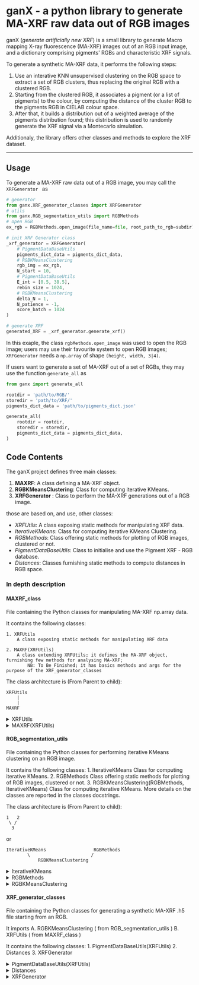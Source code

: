 # ganX - a python library to generate MA-XRF raw data out of RGB images

ganX (*generate artificially new XRF*) is a small library to generate Macro mapping X-ray fluorescence (MA-XRF) images out of an RGB input image, and a dictionary comprising pigments' RGBs and characteristic XRF signals.

To generate a synthetic MA-XRF data, it performs the following steps: 

1. Use an interative KNN unsupervised clustering on the RGB space to extract a set of RGB clusters, thus replacing the original RGB with a clustered RGB.
2. Starting from the clustered RGB, it associates a pigment (or a list of pigments) to the colour, by computing the distance of the cluster RGB to the pigments RGB in CIELAB colour space.
3. After that, it builds a distribution out of a weighted average of the pigments distribution found; this distribution is used to randomly generate the XRF signal via a Montecarlo simulation.

Additionaly, the library offers other classes and methods to explore the XRF dataset.

--------------

## Usage

To generate a MA-XRF raw data out of a RGB image, you may call the ```XRFGenerator ``` as
```python
# generator
from ganx.XRF_generator_classes import XRFGenerator
# utils
from ganx.RGB_segmentation_utils import RGBMethods
# open RGB
ex_rgb = RGBMethods.open_image(file_name=file, root_path_to_rgb=subdir)

# init XRF Generator class
_xrf_generator = XRFGenerator(
    # PigmentDataBaseUtils
    pigments_dict_data = pigments_dict_data,
    # RGBKMeansClustering
    rgb_img = ex_rgb,
    N_start = 10, 
    # PigmentDataBaseUtils 
    E_int = [0.5, 38.5],
    rebin_size = 1024,
    # RGBKMeansClustering
    delta_N = 1,
    N_patience = -1,
    score_batch = 1024 
)

# generate XRF 
generated_XRF = _xrf_generator.generate_xrf() 
```
In this exaple, the class ```rgbMethods.open_image``` was used to open the RGB image; users may use their favourite system to open RGB images; ```XRFGenerator``` needs a ```np.array``` of shape ```(height, width, 3|4)```.

If users want to generate a set of MA-XRF out of a set of RGBs, they may use the function ```generate_all``` as
```python
from ganx import generate_all

rootdir = 'path/to/RGB/'
storedir = 'path/to/XRF/'
pigments_dict_data = 'path/to/pigments_dict.json'

generate_all(
    rootdir = rootdir,
    storedir = storedir,
    pigments_dict_data = pigments_dict_data,
)
```

## Code Contents

The ganX project defines three main classes:

1. **MAXRF**: A class defining a MA-XRF object. 
2. **RGBKMeansClustering**: Class for computing iterative KMeans.
3. **XRFGenerator** : Class to perform the MA-XRF generations out of a RGB image. 

those are based on, and use, other classes:

- *XRFUtils*: A class exposing static methods for manipulating XRF data.
- *IterativeKMeans*: Class for computing iterative KMeans Clustering.
- *RGBMethods*: Class offering static methods for plotting of RGB images, clustered or not.
- *PigmentDataBaseUtils*: Class to initialise and use the Pigment XRF - RGB database. 
- *Distances*: Classes furnishing static methods to compute distances in RGB space.

### In depth description

#### MAXRF_class 

File containing the Python classes for manipulating MA-XRF np.array data.

It contains the following classes:

    1. XRFUtils
        A class exposing static methods for manipulating XRF data

    2. MAXRF(XRFUtils)
        A class extending XRFUtils; it defines the MA-XRF object, furnishing few methods for analysing MA-XRF; 
            NB: To Be Finished; it has basics methods and args for the purpose of the XRF_generator_classes

The class architecture is (From Parent to child):
    
    XRFUtils 
        |
        |
    MAXRF
    
<details>
<summary>XRFUtils</summary>

A class exposing static methods for manipulating XRF data.

Static Methods

    rebin_ma_xrf(img: np.array, n_bins: int = 500)              :   Function to rebin a rank-3 MA-XRF np.array. 

    get_index_from_energy(en: float, _x: np.array)              :   Static method to get the index out of an energy arange.

    convolve_xrf(xrf: np.array, kernel : np.array = _default )  :   Static method to convolve spatially a MA-XRF np.array. (i.e., along axis = 0,1).
    
    open_file(path_to_file: str, key: str = 'img')              :   Method to open a .h5 or .npz file and initialise a MA-XRF np.array.

--------

    XRFUtils.rebin_ma_xrf(img: np.array, n_bins: int = 500) -> np.array
        Function to rebin a rank-3 MA-XRF np.array. 

        It employs at most the numpy slicing to speed-up the rebin process. 

        How it works: 
            1. Compute the divisor, 
                i.e. the integer division of the original number of bins vs the wanted number of bins;
            2. if divisor > 1, i.e. rebinning needed, proceds; 
                else; returns original.
            3. Do rebinning:
                i.  Init rebinned tensor as empty 
                        np.zeros( shape = [img.shape[0], img.shape[1], n_bins] )
                ii. iterate over range(divisor) = [0, 1, ..., divisor-1]:
                    a. at each step, get the view of the original MA-XRF keeping only the bins multiple of step, 
                        i.e. step, step + 1*divisor, step + 2*divisor, ...
                    b. sums it to the rebinned tensor. 
                iii.Return rebinned.
        Args:
            img     (np.array)      : XRF rank-3 tensor.
            n_bins  (int, optional) : Wanted number of energy bins in output. Defaults to 500.

        Raises:
            Exception   :   Raises an exception if XRF has no valid shape, i.e. is not a rank-3 tensor.

        Returns:
            np.array    :   Rebinned MA-XRF

    XRFUtils.get_index_from_energy(en: float, _x: np.array) -> int
        Static method to get the index out of an energy arange. 

        Args:
            en (float)      : Energy value (in keV) to extract the index.
            _x (np.array)   : Energy np.arange ndarray representing the energy region.
                                _x = np.arange(E_i, E_f, delta_E)
        Returns:
            int :   Index of en in _x
    

    
    XRFUtils.convolve_xrf(xrf: np.array, kernel : np.array = np.array([[1,2,1],[2,4,2],[1,2,1]])) -> np.array
        Static method to convolve spatially a MA-XRF np.array. (i.e., along axis = 0,1).

            Args:
                xrf     (np.array)          :   Input MA-XRF np.array
                kernel  (np.array, optional):  2D kernel to perform the 2D convolution. Defaults to np.array( [ [1,2,1], [2,4,2], [1,2,1] ] ).

            Returns:
                np.array    : Convolved MA-XRF np.array
    
    XRFUtils.open_file(path_to_file: str, key: str = 'img')
        Method to open a .h5 or .npz file and initialise a MA-XRF np.array.

        Args:
            path_to_file    (str)           : Path to MA-XRF HDF5 or npz file.
            key             (str, optional) : Dataset key. Defaults to 'img'.
                                                NB: the standard LABEC HDF5 file (or NPZ file) is a dataset with metadata and data. 
                                                    MA-XRF data are stored as rank-3 tensor into the 'img' name. 

        Raises:
            Exception   :   if os.path.isfile returns false, i.e. no file found.
            Exception   :   If the extension is neither .h5 nor .npz

        Returns:
            np.array : Loaded np.array

</details>

<details>
<summary>MAXRF(XRFUtils)</summary>
A class defining a MA-XRF object. 
It extends XRFUtils adding internal args (the MA-XRF) and methods to analyse the MA-XRF.

Attributes
    
    img     (np.array)      : XRF rank-3 tensor.
    
    n_bins  (int, optional) : Wanted number of energy bins in output. Defaults to 1024.

Additiona Args
    
    XRFLines (None | list)  : Dictionary of the XRF Lines. 
                                Note: it has to have the form of list(dict), 
                                where each list item has to be
                                {
                                    "element"   : (str)     # element line name - Siegbahn notation
                                    "value"     : (float)   # element line value (keV)
                                }
    
    _E_int  (None | list)   : List list(float) of energy interval. len(_E_int) = 2. 
                                Note: _E_int = [E_i, E_f]
    
    _delta_E(None | float)  : Bin size in energy.
    
    _E_range_x_axis (None | np.array)   : np.array describing the energy range;
                                            np.arange(_E_int[0], _E_int[1], _delta_E)

Methods


    init_XRFLines(self, path_to_json: str)                          :   Method to open the JSON file containing the XRFLines and set the self.XRFLines arg. 
    
    init_calibration_data(self, E_min: float, E_max: float)         :   Method to initialise the calibration data _E_int, _delta_E, _E_range_x_axis.
    
    get_X_line_image(self, el: str, delta_Energy_plot: float = 0.5) :   Method to compute the integrated image out of a selected XRF element line, e.g. Pb (La). 

Static methods:
    
    get_key_from_value(mydict: dict, value)                     :   Static method to extract a key from a value.
    
    get_element_name_from_value(XRFvalues: list, value: float)  :   Utils for extracting element name from element value in XRFLines lines(dict).
    
    utils for extracting element value from element name        :   utils for extracting element value from element name
  
-----------------
    
    
</details>

#### RGB_segmentation_utils

File containing the Python classes for performing iterative KMeans clustering on an RGB image.

It contains the following classes:
    1. IterativeKMeans
        Class for computing iterative KMeans.
    2. RGBMethods
        Class offering static methods for plotting of RGB images, clustered or not.
    3. RGBKMeansClustering(RGBMethods, IterativeKMeans)
        Class for computing iterative KMeans.
More details on the classes are reported in the classes docstrings. 

The class architecture is (From Parent to child):

    1   2
     \ /
      3
or

    IterativeKMeans                  RGBMethods
            \                       /
                RGBKMeansClustering

<details>
<summary>IterativeKMeans</summary>
Class for computing iterative KMeans Clustering.
    
The iteration is performed over the number of clusters. 
The performance for each iteration is computed using the Silhouette score. 

Attributes
----------

Init values:
    
    _N_start    (int)   :   Central value for the iteration. It is the central number of cluster
    
    _delta_N    (int)   :   (Optional; default = 3) Delta value; 
    
                            the iteration will be performed from _N_start - _delta_N to _N_start + _delta_N.
    
    _N_patience (int)   :   (Optional; default = -1) Patience in iteration steps before breaking iterations.
                            If after _N_patience epochs we see no improvement, we break the cycle.
    
    score_batch (int)   :   (Optional; default = 1024) Batch value used in MiniBatchKMeans to speed up the process. 
                            if value `<` 0 are inserted, it is set up to +inf; in this case, MiniBatchKMeans becomes
                            a standard KMeans

Additional attributes:
    
    Internal params:
    
    _N_min  (int)               :   Minimal n_cluster parameter used in iteration; the check on it is:
                                        self._N_start - self._delta_N if self._N_start - self._delta_N > 2 else 2
    
    _N_max  (int)               :   Maximal n_cluster parameter used in iteration.
    
    _X      (None | np.array)   :   Internal input array X used in fit `&` prediction.

    Results:
    
    _segmented      (None | np.array)           :   Result of the training process. 
    
    _idx_best       (None | int)                :   Iteration Index of best result.
    
    _best_KMeans    (None | MiniBatchKMeans)    :   Best performing MiniBatchKMeans
    
    __scores        (None | list)               :   List of epoch's score.


Methods 
----------

Extension of sklearn KMeans:
    
    fit(X: np.array) -> None                                        :  Compute KMeans fit 
    
    fit_predict(X: np.array) -> None | np.array                     :  Compute KMeans fit_predict and returns the prediction
    
    predict(X: np.array, use_best: bool = True) ->  None | np.array :  Compute KMeans predict

Custom methods:
    
    set_X(X: np.array) -> None : Set X
    
    compute_score(X: np.array) -> float : Compute the Silhouette score
    
    iter_step(n_clusters: int) -> None  : Method to perform of a single iteration's step
    
    cluster_train(X: np.array) -> None  : Iteration method
    
    cluster_train_predict(X: np.array) -> None | np.array   : Perform both Iteration and prediction

Visualization utils:
    
    show_training_stats(
        _figsize: tuple = (12, 8), 
        axis_fontsize: int = 15, 
        title_fontsize: int = 18
    ) -> None                           : Method to plot the training history
    
</details>

<details>
<summary>RGBMethods</summary>
Class offering static methods for plotting of RGB images, clustered or not.


Static Methods:
    
    open_image(file_name: str, root_path_to_rgb: str = './Synthetic_data/RGB/') : Open image with filename file_name located in root path root_path_to_rgb.
    
    show_image(_img: np.array, _figsize: tuple = (12, 8))                       : Method to plot RGB image
    
    return_label_image(segmented: np.array, cluster_idx: int)                   : Method to get greyscale cluster image with index cluster_idx from segmented
    
    show_label_image(segmented: np.array, cluster_idx: int)                     : Method to plot greyscale cluster image with index cluster_idx from segmented

    
    return_single_rgb_cluster(_img: np.array, segmented: np.array, cluster_idx: int)    :   Method to get a single cluster in RGB space; 
    
    show_single_rgb_cluster(_img: np.array, segmented: np.array, cluster_idx: int)      :   Method to plot a single cluster in RGB space; 
    
</details>

<details>
<summary>RGBKMeansClustering</summary>

Class for computing iterative KMeans.
    
The iteration is performed over the number of clusters. 
The performance for each iteration is computed using the Silhouette score. 

Attributes
----------

IterativeKMeans __init__() Attributes:
    
    _N_start    (int)   :   Central value for the iteration. It is the central number of cluster
    
    _delta_N    (int)   :   (Optional; default = 3) Delta value; 
    
                            the iteration will be performed from _N_start - _delta_N to _N_start + _delta_N.
    
    _N_patience (int)   :   (Optional; default = -1) Patience in iteration steps before breaking iterations.
    
                            If after _N_patience epochs we see no improvement, we break the cycle.
    
    score_batch (int)   :   (Optional; default = 1024) Batch value used in MiniBatchKMeans to speed up the process. 
                            if value `<` 0 are inserted, it is set up to +inf; in this case, MiniBatchKMeans becomes
                            a standard KMeans

New Attributes:
    
Init Params
    
    rgb_img (np.array)  : RGB image to be clustered.

    Internal params:
    
    _rgb_shape  (tuple) : Shape of the RGB image to be clustered.

Result params:
    
    segmented_iter  (None | np.array)   :   Result of the IterativeKMeans iteration;
    
reshaped_segmented_iter (None | np.array)   :   Its reshaped version.
    
    clustered_rgb   (None | np.array)   :   Clustered RGB;
    
    list_of_rgbs    (None | np.array)   :   List of single cluster in RGB space; 

Methods
----------

Class methods:
    
    cluster_rgb() -> np.array                       :   Main method. It performs the whole pipeline, returning the clustered RGB image.
    
    compute_clustered_rgb_from_segmented() -> None  :   Method to compute the clustered RGB out of the segmented tensor.

Viz Methods:
    
    show_average_rgb_clusters(_figsize: tuple = (12,8), _title_fontsize: int = 18)                                      :   Method to plot the computed average RGB cluster.
    
    confront_clustered_with_unclustered(plot_diff: bool = True, _figsize: tuple = (12,8), _title_fontsize: int = 18)    :   Method to confront original RGB with Clustered one.

Static methods:
    
    plot_grey_scale_confront(A: np.array, B: np.array, _figsize: tuple = (12,8),  _title_fontsize: int = 18)    :   Method to confront original RGB with Clustered one in greyscale.

</details>

#### XRF_generator_classes
File containing the Python classes for generating a synthetic MA-XRF .h5 file starting from an RGB.

It imports 
    A. RGBKMeansClustering ( from RGB_segmentation_utils )
    B. XRFUtils ( from MAXRF_class )

It contains the following classes:
    1. PigmentDataBaseUtils(XRFUtils)
    2. Distances
    3. XRFGenerator
    
<details>
<summary>PigmentDataBaseUtils(XRFUtils)</summary>
Class to initialise and use the Pigment XRF - RGB database. 
To be initialised, we need to pass to it the path to a JSON file containing the DataBase as a nested dict. 
The JSON dict must have the form
    
    {
        "pigment_name" : {
            "xrf" : path_to_xrf_h5_file,
            "RGB" : RGB color as list
        },
    }

e.g.
    
    {
        ...
        "LeadWithe" : {
            "xrf": "./infraart_db/XRFSpectrum/MetallicLead.h5",
            "RGB": [240, 235, 229]
        }
    }

It extends the XRFUtils.

Attributes
----------
    pigments_dict_data  (dict)  :   Nested Dictionary containing the RGB and XRF data of all pigments in the DB.

Additional Attributes    
    
    E_int       (list, optional)  :   Energy interval (in keV). Defaults to [0.5, 38.5]
    
    rebin_size  (int, optional)   :   Final size of the XRF histogram (in bins). Defaults to 1024.

Methods
----------
    
    set_pigments_dict_data(self, pigments_dict_data: dict)  :   Setter method for the pigments_dict_data attribute.

Static Methods
    
    open_pigment_dict_json(path_to_pigments_dict_json: str = './utils/pigments_dict.json') -> dict  :   Open the JSON file, parses it and creates the nested dict object.
    
    get_distr_from_infraart_h5(path_to_infraart_h5: str, E: list = [0.5, 38.5], rebin_size: int = 500)  : Static method to get a distribution from an h5 file.
</details>

<details>
<summary>Distances</summary>
Classes furnishing static methods to compute distances in RGB space.

Static Methods
--------------
    
    cosine_similarity(x, y) :   returns the cosine similarity
    
    rgb2lab( rgb )          :   returns the CIELAB image
    
    CIEdelta1994_similarity(rgb1, rgb2) :   returns the similarity using the CIEdelta1994 distance
    
    CIEdelta2000_similarity(rgb1, rgb2) :   returns the similarity using the CIEdelta2000 distance
</details>

<details>
<summary>XRFGenerator</summary>
Class to perform the MA-XRF generations out of a RGB image. 

It generates the MA-XRF np.array by extracting randomly a certain number of counts, pixel-by-pixel,
from an XRF signal probability distribution obtained, pixel-by-pixel, by similarity with pigments in a passed database.

The RGB image is firstly segmented to reduce the RGB thriples, thus the noise.

Attributes
----------
    
    _distances              (Distances)             :   Distences class instance. Is used to compute distances in color space between the RGB cluster and the RGB in the DataBase
    
    _pigmentDataBaseUtils   (PigmentDataBaseUtils)  :   PigmentDataBaseUtils class instance to handle the database
    
    _rgbKMeansClustering    (RGBKMeansClustering)   :   RGBKMeansClustering class instance to cluster the RGB image.
    

    _num_of_counts  (int)   :   Final XRF histogram number of pixel counts. Defaults to 400.
    
    _lambda         (int)   :    XRF Pixel Noise lambda - TBUsed

    _list_of_rgbs               (np.array | None)   :   Results of the Iterative KNN on RGB; list of RGB clusters
    
    _clustered_rgb              (np.array | None)   :   Results of the Iterative KNN on RGB; Clustered RGB
    
    _reshaped_segmented_iter    (np.array | None)   :   Results of the Iterative KNN on RGB; list of cluster mask.
    
    _generated_XRF  (np.array)  : generated MA-XRF np.array 

Methods
----------
    
    do_cluster()    :   Performs the whole RGB clustering process.
    
    generate_xrf() -> np.array  :   Method to generate the MA-XRF out of an RGB image.
    
    get_distribution_from_rgb(
        rgb: np.array, 
        pigments_dict: dict, 
        threshold: float = 0.2, 
        debug: bool = False, 
        use_cie_similarity: bool = True
    ) -> np.array   :   Method to get an XRF synthetic histogram out of an RGB color.

Static Methods
    
    get_xrf_distr_2D(num_of_counts: int, distr: np.array, size: tuple) -> np.array  :   Static method to randomly generate A fake MA-XRF rank-3 tensor out of a unitary distribution
    
    bincount2d(arr: np.array, bins=None) -> np.array    :   Static method to compute a 2D bincount.
</details>